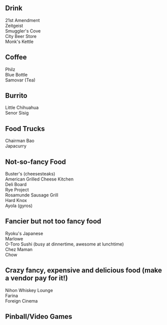 Drink
-----
21st Amendment  
Zeitgeist  
Smuggler's Cove  
City Beer Store  
Monk's Kettle  

Coffee
------
Philz  
Blue Bottle  
Samovar (Tea)  

Burrito
-------
Little Chihuahua  
Senor Sisig  

Food Trucks
-----------
Chairman Bao  
Japacurry  

Not-so-fancy Food
-----------------
Buster's (cheesesteaks)  
American Grilled Cheese Kitchen  
Deli Board  
Rye Project  
Rosamunde Sausage Grill  
Hard Knox  
Ayola (gyros)  

Fancier but not too fancy food
------------------------------
Ryoku's Japanese  
Marlowe  
O-Toro Sushi (busy at dinnertime, awesome at lunchtime)  
Chez Maman  
Chow  

Crazy fancy, expensive and delicious food (make a vendor pay for it!)
---------------------------------------------------------------------
Nihon Whiskey Lounge  
Farina  
Foreign Cinema  

Pinball/Video Games
-------------------
